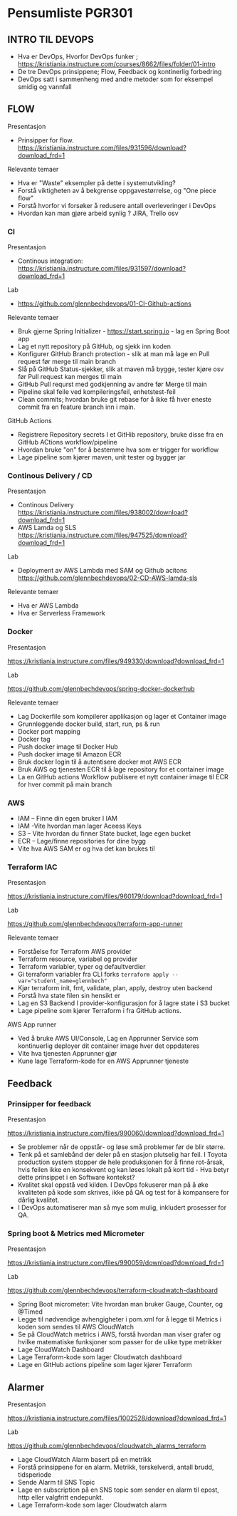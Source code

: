 # Pensumliste PGR301 

## INTRO TIL DEVOPS 

* Hva er DevOps, Hvorfor DevOps funker ; https://kristiania.instructure.com/courses/8662/files/folder/01-intro
* De tre DevOps prinsippene; Flow, Feedback og kontinerlig forbedring 
* DevOps satt i sammenheng med andre metoder som for eksempel smidig og vannfall 

## FLOW 

Presentasjon

* Prinsipper for flow. https://kristiania.instructure.com/files/931596/download?download_frd=1

Relevante temaer 

* Hva er "Waste" eksempler på dette i systemutvikling? 
* Forstå viktigheten av å bekgrense oppgavestørrelse, og "One piece flow"
* Forstå hvorfor vi forsøker å redusere antall overleveringer i DevOps
* Hvordan kan man gjøre arbeid synlig ? JIRA, Trello osv

### CI

Presentasjon

* Continous integration: https://kristiania.instructure.com/files/931597/download?download_frd=1

Lab 

* https://github.com/glennbechdevops/01-CI-Github-actions

Relevante temaer

* Bruk gjerne Spring Initializer - https://start.spring.io - lag en Spring Boot app
* Lag et nytt repository på GitHub, og sjekk inn koden
* Konfigurer GitHub Branch protection - slik at man må lage en Pull request før merge til main branch
* Slå på GitHub Status-sjekker, slik at maven må bygge, tester kjøre osv før Pull request kan merges til main
* GitHub Pull requrst med godkjenning av andre før Merge til main 
* Pipeline skal feile ved kompileringsfeil, enhetstest-feil
* Clean commits; hvordan bruke git rebase for å ikke få hver eneste commit fra en feature branch inn i main.

GitHub Actions

* Registrere Repository secrets I et GitHib repository, bruke disse fra en GitHub ACtions workflow/pipeline
* Hvordan bruke "on" for å bestemme hva som er trigger for workflow 
* Lage pipeline som kjører maven, unit tester og bygger jar

### Continous Delivery / CD

Presentasjon

* Continous Delivery https://kristiania.instructure.com/files/938002/download?download_frd=1
* AWS Lamda og SLS https://kristiania.instructure.com/files/947525/download?download_frd=1

Lab

* Deployment av AWS Lambda med SAM og Github acitons https://github.com/glennbechdevops/02-CD-AWS-lamda-sls

Relevante temaer

* Hva er AWS Lambda
* Hva er Serverless Framework

### Docker

Presentasjon 

https://kristiania.instructure.com/files/949330/download?download_frd=1

Lab

https://github.com/glennbechdevops/spring-docker-dockerhub

Relevante temaer

* Lag Dockerfile som kompilerer applikasjon og lager et Container image
* Grunnleggende docker build, start, run, ps & run
* Docker port mapping
* Docker tag
* Push docker image til Docker Hub
* Push docker image til Amazon ECR
* Bruk docker login til å autentisere docker mot AWS ECR 
* Bruk AWS og tjenesten ECR til å lage repository for et container image
* La en GitHub actions Workflow publisere et nytt container image til ECR for hver commit på main branch 


### AWS 

* IAM – Finne din egen bruker I IAM
* IAM -Vite hvordan man lager Aceess Keys
* S3 – Vite hvordan du finner State bucket, lage egen bucket
* ECR – Lage/finne repositories for dine bygg
* Vite hva AWS SAM er og hva det kan brukes til 

### Terraform IAC 

Presentasjon

https://kristiania.instructure.com/files/960179/download?download_frd=1

Lab 

https://github.com/glennbechdevops/terraform-app-runner

Relevante temaer 

* Forståelse for Terraform AWS provider
* Terraform resource, variabel og provider
* Terraform variabler, typer og defaultverdier
* Gi terraform variabler fra CLI  forks ```terraform apply --var="student_name=glennbech"```
* Kjør terraform init, fmt, validate, plan, apply, destroy uten backend
* Forstå hva state filen sin hensikt er
* Lag en S3 Backend I provider-konfigurasjon for å lagre state i S3 bucket
* Lage pipeline som kjører Terraform i fra GitHub actions.

AWS App runner

* Ved å bruke AWS UI/Console, Lag en Apprunner Service som kontinuerlig deployer dit container image hver det oppdateres
* Vite hva tjenesten Apprunner gjør 
* Kune lage Terraform-kode for en AWS Apprunner tjeneste 

## Feedback 

### Prinsipper for feedback

Presentasjon 

https://kristiania.instructure.com/files/990060/download?download_frd=1

* Se problemer når de oppstår- og løse små problemer før de blir større. 
* Tenk på et samlebånd der deler på en stasjon plutselig har feil. I Toyota production system stopper de hele produksjonen for å finne rot-årsak, hvis feilen ikke en konsekvent og kan løses lokalt på kort tid - Hva betyr dette prinsippet i en Software kontekst? 
* Kvalitet skal oppstå ved kilden. I DevOps fokuserer man på å øke kvaliteten på kode som skrives, ikke på QA og test for å kompansere for dårlig kvalitet. 
* I DevOps automatiserer man så mye som mulig, inkludert prosesser for QA. 

### Spring boot & Metrics med Micrometer

Presentasjon 

https://kristiania.instructure.com/files/990059/download?download_frd=1

Lab 

https://github.com/glennbechdevops/terraform-cloudwatch-dashboard

* Spring Boot micrometer: Vite hvordan man bruker Gauge, Counter, og @Timed
* Legge til nødvendige avhengigheter i pom.xml for å legge til Metrics i koden som sendes til AWS CloudWatch 
* Se på CloudWatch metrics i AWS, forstå hvordan man viser grafer og hvilke matematiske funksjoner som passer for de ulike type metrikker
* Lage CloudWatch Dashboard
* Lage Terraform-kode som lager Cloudwatch dashboard 
* Lage en GitHub actions pipeline som lager kjører Terraform  

## Alarmer 

Presentasjon

https://kristiania.instructure.com/files/1002528/download?download_frd=1

Lab 

https://github.com/glennbechdevops/cloudwatch_alarms_terraform

* Lage CloudWatch Alarm basert på en metrikk 
* Forstå prinsippene for en alarm. Metrikk, terskelverdi, antall brudd, tidsperiode
* Sende Alarm til SNS Topic
* Lage en subscription på en SNS topic som sender en alarm til epost, http eller valgfritt endepunkt. 
* Lage Terraform-kode som lager Cloudwatch alarm 
